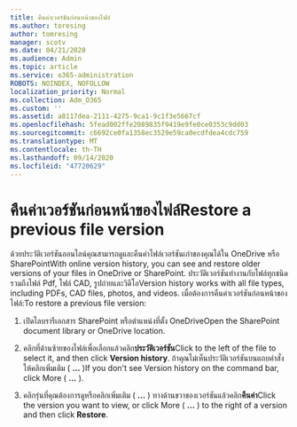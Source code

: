 ```yaml
---
title: คืนค่าเวอร์ชันก่อนหน้าของไฟล์
ms.author: toresing
author: tomresing
manager: scotv
ms.date: 04/21/2020
ms.audience: Admin
ms.topic: article
ms.service: o365-administration
ROBOTS: NOINDEX, NOFOLLOW
localization_priority: Normal
ms.collection: Adm_O365
ms.custom: ''
ms.assetid: a8117dea-2111-4275-9ca1-9c1f3e5667cf
ms.openlocfilehash: 5fead002ffe2089835f9419e9fe0ce0353c9dd03
ms.sourcegitcommit: c6692ce0fa1358ec3529e59ca0ecdfdea4cdc759
ms.translationtype: MT
ms.contentlocale: th-TH
ms.lasthandoff: 09/14/2020
ms.locfileid: "47720629"
---
```

# <a name="restore-a-previous-file-version"></a><span data-ttu-id="7d30d-102">คืนค่าเวอร์ชันก่อนหน้าของไฟล์</span><span class="sxs-lookup"><span data-stu-id="7d30d-102">Restore a previous file version</span></span>

<span data-ttu-id="7d30d-103">ด้วยประวัติเวอร์ชันออนไลน์คุณสามารถดูและคืนค่าไฟล์เวอร์ชันเก่าของคุณได้ใน OneDrive หรือ SharePoint</span><span class="sxs-lookup"><span data-stu-id="7d30d-103">With online version history, you can see and restore older versions of your files in OneDrive or SharePoint.</span></span> <span data-ttu-id="7d30d-104">ประวัติเวอร์ชันทำงานกับไฟล์ทุกชนิดรวมถึงไฟล์ Pdf, ไฟล์ CAD, รูปถ่ายและวิดีโอ</span><span class="sxs-lookup"><span data-stu-id="7d30d-104">Version history works with all file types, including PDFs, CAD files, photos, and videos.</span></span> <span data-ttu-id="7d30d-105">เมื่อต้องการคืนค่าเวอร์ชันก่อนหน้าของไฟล์:</span><span class="sxs-lookup"><span data-stu-id="7d30d-105">To restore a previous file version:</span></span>
  
1. <span data-ttu-id="7d30d-106">เปิดไลบรารีเอกสาร SharePoint หรือตำแหน่งที่ตั้ง OneDrive</span><span class="sxs-lookup"><span data-stu-id="7d30d-106">Open the SharePoint document library or OneDrive location.</span></span>
    
2. <span data-ttu-id="7d30d-107">คลิกที่ด้านซ้ายของไฟล์เพื่อเลือกแล้วคลิก**ประวัติเวอร์ชัน**</span><span class="sxs-lookup"><span data-stu-id="7d30d-107">Click to the left of the file to select it, and then click **Version history**.</span></span> <span data-ttu-id="7d30d-108">ถ้าคุณไม่เห็นประวัติเวอร์ชันบนแถบคำสั่งให้คลิกเพิ่มเติม ( **...** )</span><span class="sxs-lookup"><span data-stu-id="7d30d-108">If you don't see Version history on the command bar, click More ( **...** ).</span></span> 
    
3. <span data-ttu-id="7d30d-109">คลิกรุ่นที่คุณต้องการดูหรือคลิกเพิ่มเติม ( **...** ) ทางด้านขวาของเวอร์ชันแล้วคลิก**คืนค่า**</span><span class="sxs-lookup"><span data-stu-id="7d30d-109">Click the version you want to view, or click More ( **...** ) to the right of a version and then click **Restore**.</span></span>
    

